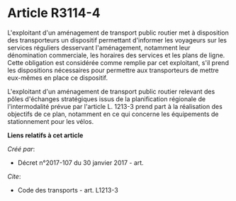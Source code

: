 # Article R3114-4

L'exploitant d'un aménagement de transport public routier met à disposition des transporteurs un dispositif permettant
d'informer les voyageurs sur les services réguliers desservant l'aménagement, notamment leur dénomination commerciale, les
horaires des services et les plans de ligne. Cette obligation est considérée comme remplie par cet exploitant, s'il prend les
dispositions nécessaires pour permettre aux transporteurs de mettre eux-mêmes en place ce dispositif. 

L'exploitant d'un aménagement de transport public routier relevant des pôles d'échanges stratégiques issus de la
planification régionale de l'intermodalité prévue par l'article L. 1213-3 prend part à la réalisation des objectifs de ce
plan, notamment en ce qui concerne les équipements de stationnement pour les vélos.

**Liens relatifs à cet article**

_Créé par_:

  - Décret n°2017-107 du 30 janvier 2017 - art.

_Cite_:

  - Code des transports - art. L1213-3

